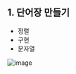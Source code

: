 ## 1. 단어장 만들기 

* 정렬
* 구현
* 문자열

![image](https://user-images.githubusercontent.com/78632299/193601675-1210accf-cb9e-4dea-a604-fd8d25a674fd.png)

